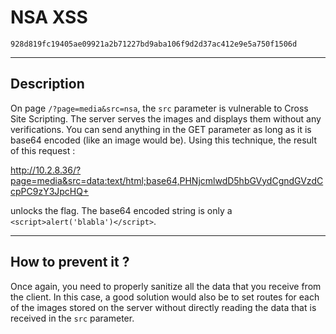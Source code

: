 # NSA XSS

`928d819fc19405ae09921a2b71227bd9aba106f9d2d37ac412e9e5a750f1506d`

---

## Description

On page `/?page=media&src=nsa`, the `src` parameter is vulnerable to Cross Site Scripting. The server serves the images and displays them without any verifications. You can send anything in the GET parameter as long as it is base64 encoded (like an image would be). Using this technique, the result of this request :

http://10.2.8.36/?page=media&src=data:text/html;base64,PHNjcmlwdD5hbGVydCgndGVzdCcpPC9zY3JpcHQ+

unlocks the flag. The base64 encoded string is only a `<script>alert('blabla')</script>`.

---

## How to prevent it ?

Once again, you need to properly sanitize all the data that you receive from the client. In this case, a good solution would also be to set routes for each of the images stored on the server without directly reading the data that is received in the `src` parameter.
